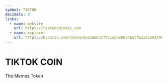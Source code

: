 ```yaml
---
symbol: TIKTOK
decimals: 0
links:
  - name: website
    url: https://tiktokcoinbsc.com
  - name: explorer
    url: https://bscscan.com/token/0xc1e667Cf9315FB80674E5cf62ad150Ac90fE7112
---
```


# TIKTOK COIN

The Memes Token
